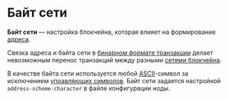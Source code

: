 # Байт сети

**Байт сети** — настройка блокчейна, которая влияет на формирование [адреса](/blockchain/account/address.md).

Связка адреса и байта сети в [бинарном формате транзакции](/blockchain/binary-format/transaction-binary-format.md) делает невозможным перенос транзакций между разными [сетями блокчейна](/blockchain/blockchain-network.md).

В качестве байта сети используется любой [ASCII](https://ru.wikipedia.org/wiki/ASCII)-символ за исключением [управляющих символов](https://ru.wikipedia.org/wiki/ASCII#Управляющие_символы). Байт сети задается настройкой `address-scheme-character` в файле конфигурации ноды.
